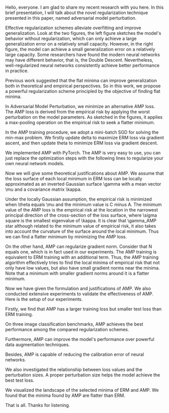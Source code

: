 Hello, everyone. I am glad to share my recent research with you here. In this brief presentation, I will talk about the novel regularization technique presented in this paper, named adversarial model perturbation.

Effective regularization schemes alleviate overfitting and improve generalization. Look at the two figures, the left figure sketches the model's behavior without regularization, which can only achieve a large generalization error on a relatively small capacity.  However, in the right figure, the model can achieve a small generalization error on a relatively large capacity. Some researchers have found the modern neural networks may have different behavior, that is, the Double Descent. Nevertheless, well-regularized neural networks consistently achieve better performance in practice.

Previous work suggested that the flat minima can improve generalization both in theoretical and empirical perspectives. So in this work, we propose a powerful regularization scheme principled by the objective of finding flat minima.

In Adversarial Model Perturbation, we minimize an alternative AMP loss. The AMP loss is derived from the empirical risk by applying the worst perturbation on the model parameters. As sketched in the figures, it applies a max-pooling operation on the empirical risk to seek a flatter minimum.

In the AMP training procedure, we adopt a mini-batch SGD for solving the min-max problem. We firstly update delta to maximize ERM loss via gradient ascent, and then update theta to minimize ERM loss via gradient descent.

We implemented AMP with PyTorch. The AMP is very easy to use, you can just replace the optimization steps with the following lines to regularize your own neural network models.

Now we will give some theoretical justifications about AMP. We assume that the loss surface of each local minimum in ERM loss can be locally approximated as an inverted Gaussian surface \gamma with a mean vector \mu and a covariance matrix \kappa.

Under the locally Gaussian assumption, the empirical risk is minimized when \theta equals \mu and the minimum value is C minus A. The minimum value of the AMP loss is the empirical risk at the location in the narrowest principal direction of the cross-section of the loss surface, where \sigma square is the smallest eigenvalue of \kappa. It is clear that \gamma_AMP star although related to the minimum value of empirical risk, it also takes into account the curvature of the surface around the local minimum. Thus we can find a flatter minimum by minimizing the AMP loss.

On the other hand, AMP can regularize gradient norm. Consider that N equals one, which is in fact used in our experiments. The AMP training is equivalent to ERM training with an additional term. Thus, the AMP training algorithm effectively tries to find the local minima of empirical risk that not only have low values, but also have small gradient norms near the minima. Note that a minimum with smaller gradient norms around it is a flatter minimum.

Now we have given the formulation and justifications of AMP. We also conducted extensive experiments to validate the effectiveness of AMP. Here is the setup of our experiments.

Firstly, we find that AMP has a larger training loss but smaller test loss than ERM training.

On three image classification benchmarks, AMP achieves the best performance among the compared regularization schemes.

Furthermore, AMP can improve the model's performance over powerful data augmentation techniques.

Besides, AMP is capable of reducing the calibration error of neural networks.

We also investigated the relationship between loss values and the perturbation sizes. A proper perturbation size helps the model achieve the best test loss.

We visualized the landscape of the selected minima of ERM and AMP. We found that the minima found by AMP are flatter than ERM.

That is all. Thanks for listening.

